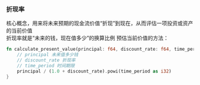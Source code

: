 ### 折现率

核心概念，用来将未来预期的现金流价值“折现”到现在，从而评估一项投资或资产的当前价值  
折现率就是“未来的钱，现在值多少”的换算比例
预估当前价值的方法：

```rust
fn calculate_present_value(principal: f64, discount_rate: f64, time_period: u32) -> f64 {
    // principal 未来值多少钱
    // discount_rate 折现率
    // time_period 时间期限
    principal / (1.0 + discount_rate).powi(time_period as i32)
}
```

